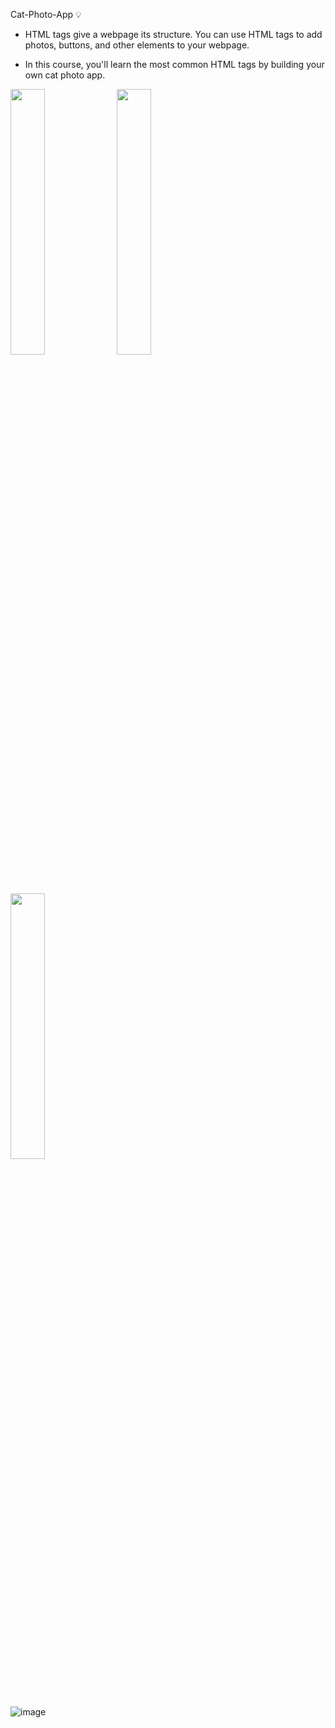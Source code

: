 Cat-Photo-App 💡

- HTML tags give a webpage its structure. You can use HTML tags to add photos, buttons, and other elements to your webpage.

- In this course, you'll learn the most common HTML tags by building your own cat photo app.

<img src="https://github.com/Hager-elhwarii/Responsive-Web-Design-FreeCodeCamp/assets/80959882/d89fa8cf-4268-4ca1-9b94-7f8c933d5378" width="33%" />
<img src="https://github.com/Hager-elhwarii/Responsive-Web-Design-FreeCodeCamp/assets/80959882/3c129b0c-8560-4d28-8987-722fe6d2aa15" width="33%" />
<img src="https://github.com/Hager-elhwarii/Responsive-Web-Design-FreeCodeCamp/assets/80959882/d50e2032-89ee-4ace-b510-c058856b5066" width="33%"/>


![image](https://github.com/Hager-elhwarii/Responsive-Web-Design-FreeCodeCamp/assets/80959882/d89fa8cf-4268-4ca1-9b94-7f8c933d5378)
